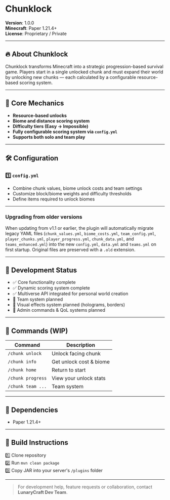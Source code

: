 # Chunklock

**Version**: 1.0.0  
**Minecraft**: Paper 1.21.4+  
**License**: Proprietary / Private

---

## 🔥 About Chunklock

Chunklock transforms Minecraft into a strategic progression-based survival game. Players start in a single unlocked chunk and must expand their world by unlocking new chunks — each calculated by a configurable resource-based scoring system.

---

## 🧠 Core Mechanics

- **Resource-based unlocks**
- **Biome and distance scoring system**
- **Difficulty tiers (Easy → Impossible)**
- **Fully configurable scoring system via `config.yml`**
- **Supports both solo and team play**

---

## 🛠 Configuration

### 1️⃣ `config.yml`

- Combine chunk values, biome unlock costs and team settings
- Customize block/biome weights and difficulty thresholds
- Define items required to unlock biomes

---

### Upgrading from older versions

When updating from v1.1 or earlier, the plugin will automatically migrate
legacy YAML files (`chunk_values.yml`, `biome_costs.yml`, `team_config.yml`,
`player_chunks.yml`, `player_progress.yml`, `chunk_data.yml`, and
`teams_enhanced.yml`) into the new `config.yml`, `data.yml` and `teams.yml`
on first startup. Original files are preserved with a `.old` extension.

---

## 🚀 Development Status

- ✅ Core functionality complete
- ✅ Dynamic scoring system complete
- ✅ Multiverse API integrated for personal world creation
- 🔄 Team system planned
- 🔄 Visual effects system planned (holograms, borders)
- 🔄 Admin commands & QoL systems planned

---

## 🔧 Commands (WIP)

| Command           | Description             |
| ----------------- | ----------------------- |
| `/chunk unlock`   | Unlock facing chunk     |
| `/chunk info`     | Get unlock cost & biome |
| `/chunk home`     | Return to start         |
| `/chunk progress` | View your unlock stats  |
| `/chunk team ...` | Team system             |

---

## 🔗 Dependencies

- Paper 1.21.4+

---

## 📂 Build Instructions

1️⃣ Clone repository  
2️⃣ Run `mvn clean package`  
3️⃣ Copy JAR into your server's `/plugins` folder

---

> For development help, feature requests or collaboration, contact **LunaryCraft Dev Team**.
